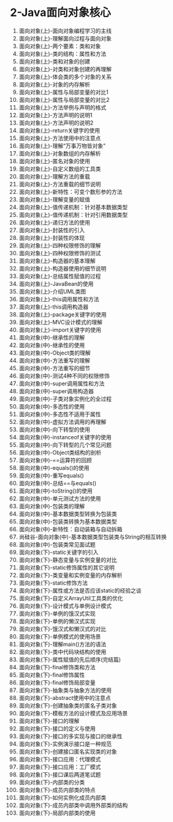 # 2-Java面向对象核心

1. 面向对象(上)-面向对象编程学习的主线
2. 面向对象(上)-理解面向过程与面向对象
3. 面向对象(上)-两个要素：类和对象
4. 面向对象(上)-类的结构：属性和方法
5. 面向对象(上)-类和对象的创建
6. 面向对象(上)-对类和对象创建的再理解
7. 面向对象(上)-体会类的多个对象的关系
8. 面向对象(上)-对象的内存解析
9. 面向对象(上)-属性与局部变量的对比1
10. 面向对象(上)-属性与局部变量的对比2
11. 面向对象(上)-方法举例与声明的格式
12. 面向对象(上)-方法声明的说明1
13. 面向对象(上)-方法声明的说明2
14. 面向对象(上)-return关键字的使用
15. 面向对象(上)-方法使用中的注意点
16. 面向对象(上)-理解“万事万物皆对象”
17. 面向对象(上)-对象数组的内存解析
18. 面向对象(上)-匿名对象的使用
19. 面向对象(上)-自定义数组的工具类
20. 面向对象(上)-理解方法的重载
21. 面向对象(上)-方法重载的细节说明
22. 面向对象(上)-新特性：可变个数形参的方法
23. 面向对象(上)-理解变量的赋值
24. 面向对象(上)-值传递机制：针对基本数据类型
25. 面向对象(上)-值传递机制：针对引用数据类型
26. 面向对象(上)-递归方法的使用
27. 面向对象(上)-封装性的引入
28. 面向对象(上)-封装性的体现
29. 面向对象(上)-四种权限修饰的理解
30. 面向对象(上)-四种权限修饰的测试
31. 面向对象(上)-构造器的基本理解
32. 面向对象(上)-构造器使用的细节说明
33. 面向对象(上)-总结属性赋值的过程
34. 面向对象(上)-JavaBean的使用
35. 面向对象(上)-介绍UML类图
36. 面向对象(上)-this调用属性和方法
37. 面向对象(上)-this调用构造器
38. 面向对象(上)-package关键字的使用
39. 面向对象(上)-MVC设计模式的理解
40. 面向对象(上)-import关键字的使用
41. 面向对象(中)-继承性的理解
42. 面向对象(中)-继承性的使用
43. 面向对象(中)-Object类的理解
44. 面向对象(中)-方法重写的理解
45. 面向对象(中)-方法重写的细节
46. 面向对象(中)-测试4种不同的权限修饰
47. 面向对象(中)-super调用属性和方法
48. 面向对象(中)-super调用构造器
49. 面向对象(中)-子类对象实例化的全过程
50. 面向对象(中)-多态性的使用
51. 面向对象(中)-多态性不适用于属性
52. 面向对象(中)-虚拟方法调用的再理解
53. 面向对象(中)-向下转型的使用
54. 面向对象(中)-instanceof关键字的使用
55. 面向对象(中)-向下转型的几个常见问题
56. 面向对象(中)-Object类结构的剖析
57. 面向对象(中)-==运算符的回顾
58. 面向对象(中)-equals()的使用
59. 面向对象(中)-重写equals()
60. 面向对象(中)-总结==与equals()
61. 面向对象(中)-toString()的使用
62. 面向对象(中)-单元测试方法的使用
63. 面向对象(中)-包装类的理解
64. 面向对象(中)-基本数据类型转换为包装类
65. 面向对象(中)-包装类转换为基本数据类型
66. 面向对象(中)-新特性：自动装箱与自动拆箱
67. 尚硅谷-面向对象(中)-基本数据类型包装类与String的相互转换
68. 面向对象(中)-包装类常见面试题
69. 面向对象(下)-static关键字的引入
70. 面向对象(下)-静态变量与实例变量的对比
71. 面向对象(下)-static修饰属性的其它说明
72. 面向对象(下)-类变量和实例变量的内存解析
73. 面向对象(下)-static修饰方法
74. 面向对象(下)-属性或方法是否应该static的经验之谈
75. 面向对象(下)-自定义ArrayUtil工具类的优化
76. 面向对象(下)-设计模式与单例设计模式
77. 面向对象(下)-单例的饿汉式实现
78. 面向对象(下)-单例的懒汉式实现
79. 面向对象(下)-饿汉式和懒汉式的对比
80. 面向对象(下)-单例模式的使用场景
81. 面向对象(下)-理解main()方法的语法
82. 面向对象(下)-类中代码块结构的使用
83. 面向对象(下)-属性赋值的先后顺序(完结篇)
84. 面向对象(下)-final修饰类和方法
85. 面向对象(下)-final修饰属性
86. 面向对象(下)-final修饰局部变量
87. 面向对象(下)-抽象类与抽象方法的使用
88. 面向对象(下)-abstract使用中的注意点
89. 面向对象(下)-创建抽象类的匿名子类对象
90. 面向对象(下)-模板方法的设计模式及应用场景
91. 面向对象(下)-接口的理解
92. 面向对象(下)-接口的定义与使用
93. 面向对象(下)-接口的多实现与接口的继承性
94. 面向对象(下)-实例演示接口是一种规范
95. 面向对象(下)-创建接口匿名实现类的对象
96. 面向对象(下)-接口应用：代理模式
97. 面向对象(下)-接口应用：工厂模式
98. 面向对象(下)-接口课后两道笔试题
99. 面向对象(下)-内部类的分类
100. 面向对象(下)-成员内部类的特点
101. 面向对象(下)-如何实例化成员内部类
102. 面向对象(下)-成员内部类中调用外部类的结构
103. 面向对象(下)-局部内部类的使用
